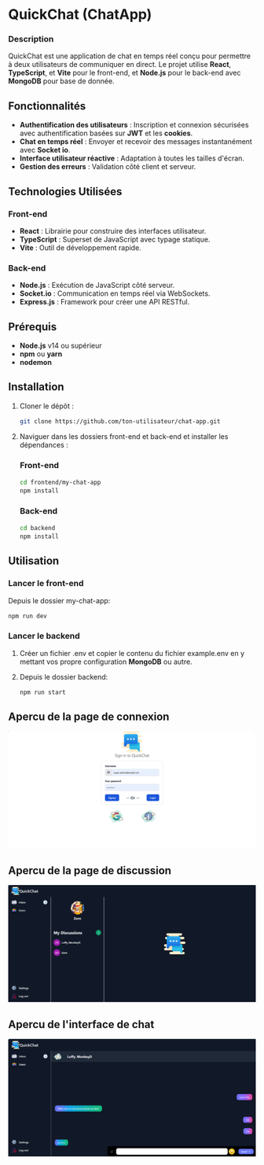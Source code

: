 # QuickChat (ChatApp)

### Description 

QuickChat est une application de chat en temps réel conçu pour permettre à deux utilisateurs de communiquer en direct. Le projet utilise **React**, **TypeScript**, et **Vite** pour le front-end, et **Node.js** pour le back-end avec **MongoDB** pour base de donnée.

## Fonctionnalités

- **Authentification des utilisateurs** : Inscription et connexion sécurisées avec authentification basées sur **JWT** et les **cookies**.
- **Chat en temps réel** : Envoyer et recevoir des messages instantanément avec **Socket io**.
- **Interface utilisateur réactive** : Adaptation à toutes les tailles d'écran.
- **Gestion des erreurs** : Validation côté client et serveur.

## Technologies Utilisées

### Front-end
- **React** : Librairie pour construire des interfaces utilisateur.
- **TypeScript** : Superset de JavaScript avec typage statique.
- **Vite** : Outil de développement rapide.


### Back-end
- **Node.js** : Exécution de JavaScript côté serveur.
- **Socket.io** : Communication en temps réel via WebSockets.
- **Express.js** : Framework pour créer une API RESTful.

## Prérequis

- **Node.js** v14 ou supérieur
- **npm** ou **yarn**
- **nodemon**

## Installation

1. Cloner le dépôt :

   ```bash
   git clone https://github.com/ton-utilisateur/chat-app.git
   ```
2. Naviguer dans les dossiers front-end et back-end et installer les dépendances :

    ### Front-end
    ```bash
    cd frontend/my-chat-app
    npm install
    ```

   ### Back-end
    ```bash
    cd backend
    npm install
    ```
## Utilisation 

### Lancer le front-end

Depuis le dossier my-chat-app:
```bash
npm run dev
```

### Lancer le backend

1. Créer un fichier .env et copier le contenu du fichier example.env en y mettant vos propre configuration **MongoDB** ou autre.
2. Depuis le dossier backend:

    ```bash
    npm run start
    ```
## Apercu de la page de connexion

![Screenshot of ChatApp](./img/imgLogin.png)

## Apercu de la page de discussion

![Screenshot of ChatApp](./img/chatinterface.png)


## Apercu de l'interface de chat

![Screenshot of ChatApp](./img/conversation.png)







